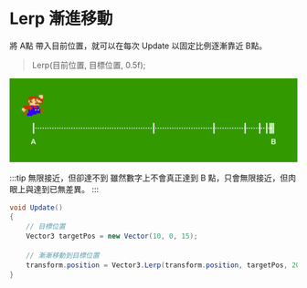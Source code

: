 # Lerp 漸進移動

將 A點 帶入目前位置，就可以在每次 Update 以固定比例逐漸靠近 B點。

> Lerp(目前位置, 目標位置, 0.5f);

![move](./move.gif)

:::tip 無限接近，但卻達不到
雖然數字上不會真正達到 B 點，只會無限接近，但肉眼上與達到已無差異。
:::

```csharp
void Update()
{
    // 目標位置
    Vector3 targetPos = new Vector(10, 0, 15);

    // 漸漸移動到目標位置
    transform.position = Vector3.Lerp(transform.position, targetPos, 20 * Time.deltaTime);
}
```